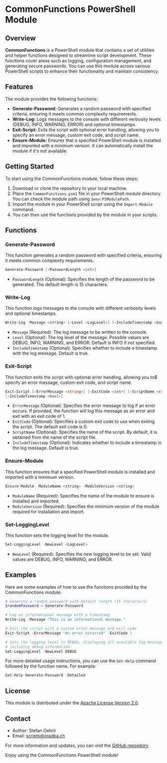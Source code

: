 # CommonFunctions PowerShell Module

## Overview

**CommonFunctions** is a PowerShell module that contains a set of utilities and
helper functions designed to streamline script development. These functions cover
areas such as logging, configuration management, and generating secure passwords.
You can use this module across various PowerShell scripts to enhance their
functionality and maintain consistency.

## Features

The module provides the following functions:

- **Generate-Password:** Generates a random password with specified criteria,
  ensuring it meets common complexity requirements.
- **Write-Log:** Logs messages to the console with different verbosity levels
  (DEBUG, INFO, WARNING, ERROR) and optional timestamps.
- **Exit-Script:** Exits the script with optional error handling, allowing you
  to specify an error message, custom exit code, and script name.
- **Ensure-Module:** Ensures that a specified PowerShell module is installed
  and imported with a minimum version. It can automatically install the module
  if it's not available.

## Getting Started

To start using the CommonFunctions module, follow these steps:

1. Download or clone the repository to your local machine.
2. Place the `CommonFunctions.psm1` file in your PowerShell module directory.
   You can check the module path using `$env:PSModulePath`.
3. Import the module in your PowerShell script using the `Import-Module` command.
4. You can then use the functions provided by the module in your scripts.

## Functions

### Generate-Password

This function generates a random password with specified criteria, ensuring it
meets common complexity requirements.

```powershell
Generate-Password [-PasswordLength <int>]
```

- `PasswordLength` (Optional): Specifies the length of the password to be
  generated. The default length is 15 characters.

### Write-Log

This function logs messages to the console with different verbosity levels and
optional timestamps.

```powershell
Write-Log -Message <string> [-Level <LogLevel>] [-IncludeTimestamp <bool>]
```

- `Message` (Required): The log message to be written to the console.
- `Level` (Optional): The log level of the message. Possible values are DEBUG,
  INFO, WARNING, and ERROR. Default is INFO if not specified.
- `IncludeTimestamp` (Optional): Specifies whether to include a timestamp with
  the log message. Default is true.

### Exit-Script

This function exits the script with optional error handling, allowing you to$
specify an error message, custom exit code, and script name.

```powershell
Exit-Script [-ErrorMessage <string>] [-ExitCode <int>] [-ScriptName <string>]
[-IncludeTimestamp <bool>]
```

- `ErrorMessage` (Optional): Specifies the error message to log if an error
  occurs. If provided, the function will log this message as an error and exit
  with an exit code of 1.
- `ExitCode` (Optional): Specifies a custom exit code to use when exiting the
  script. The default exit code is 0.
- `ScriptName` (Optional): Specifies the name of the script. By default, it is
  obtained from the name of the script file.
- `IncludeTimestamp` (Optional): Indicates whether to include a timestamp in
  the log message. Default is true.

### Ensure-Module

This function ensures that a specified PowerShell module is installed and
imported with a minimum version.

```powershell
Ensure-Module -ModuleName <string> -ModuleVersion <string>
```

- `ModuleName` (Required): Specifies the name of the module to ensure is installed
  and imported.
- `ModuleVersion` (Required): Specifies the minimum version of the module required
  for installation and import.

### Set-LoggingLevel

This function sets the logging level for the module.

```powershell
Set-LoggingLevel -NewLevel <LogLevel>
```

- `NewLevel` (Required): Specifies the new logging level to be set. Valid values
  are DEBUG, INFO, WARNING, and ERROR.

## Examples

Here are some examples of how to use the functions provided by the CommonFunctions
module:

```powershell
# Generate a random password with default length (15 characters)
$randomPassword = Generate-Password

# Log an informational message with a timestamp
Write-Log -Message "This is an informational message."

# Exit the script with a custom error message and exit code
Exit-Script -ErrorMessage "An error occurred" -ExitCode 1

# Sets the logging level to DEBUG, displaying all available log messages,
# including debug information.
Set-LoggingLevel -NewLevel DEBUG
```

For more detailed usage instructions, you can use the `Get-Help` command followed
by the function name. For example:

```powershell
Get-Help Generate-Password -Detailed
```

## License

This module is distributed under the [Apache License Version 2.0](http://www.apache.org/licenses/).

## Contact

- Author: Stefan Oehrli
- Email: <scripts@oradba.ch>

For more information and updates, you can visit the [GitHub repository](https://github.com/oehrlis/ad-lab/tree/main).

Enjoy using the CommonFunctions PowerShell module!
